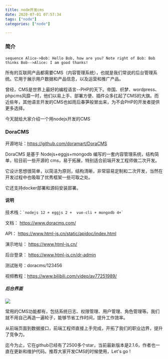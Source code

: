 ```yaml
---
title: node开发cms
date: 2020-07-01 07:57:34
tags: ["node"]
categories: ["node"]

---
```


### 简介

​```sequence
Alice->Bob: Hello Bob, how are you?
Note right of Bob: Bob thinks
Bob-->Alice: I am good thanks!
​```

所有的互联网产品都需要CMS（内容管理系统），也就是我们常说的后台管理系统。它用于展示用户数据和产品信息，以及运营和推广产品。

曾经，CMS是世界上最好的编程语言--PHP的天下。帝国、织梦、wordpress、phpcms风靡一时，他们以易上手、部署方便、插件众多扛起了CMS的大旗。而近些年，其他语言开发的CMS也如雨后春笋般冒出来，为不会PHP的开发者提供更多选择。

今天就给大家介绍一个用nodejs开发的CMS

### DoraCMS

开源地址：https://github.com/doramart/DoraCMS

DoraCMS 是基于 Nodejs+eggjs+mongodb 编写的一套内容管理系统，结构简单，较目前一些开源的 cms，易于拓展，特别适合前端开发工程师做二次开发。

它设计思想很简单，以简洁为原则，结构清晰，非常容易定制和二次开发，当然在开发过程中也吸取了优秀框架一些可取之处。

它还支持docker部署和源码安装部署。

#### 说明

技术栈：`` `nodejs 12 + eggjs 2 +  vue-cli + mongodb 4+` ``

文档： https://www.doracms.com/

API： https://www.html-js.cn/static/apidoc/index.html

演示地址： https://www.html-js.cn/

后台登录： https://www.html-js.cn/dr-admin

测试账号：doracms/123456

视频教程：https://www.bilibili.com/video/av77251989/

##### 后台界面

![](https://cdn.guojiang.club/FkDkEw_x97ggv2nIShVKqExfBtzR)

常用的CMS功能都有，包括系统日志、权限管理、用户管理、角色管理等。我们就不用自己再造一遍轮子，能够节省工作时间，提升工作效率。

从前端页面到数据接口，前端工程师直接上手完成，开拓了我们的职业边界，提升了竞争力。

迄今为止，它在github已经有了2500多个star，当前最新版本是2.1.6，作者也一直在更新和维护代码。推荐大家开发CMS的时候使用，Let's go !
